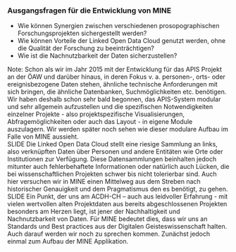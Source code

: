 ### Ausgangsfragen für die Entwicklung von MINE

- Wie können Synergien zwischen verschiedenen prosopographischen Forschungsprojekten sichergestellt werden?<!-- .element: class="fragment" -->
- Wie können Vorteile der Linked Open Data Cloud genutzt werden, ohne die Qualität der Forschung zu beeinträchtigen?<!-- .element: class="fragment" -->
- Wie ist die Nachnutzbarkeit der Daten sicherzustellen?<!-- .element: class="fragment" -->

Note:
    Schon als wir im Jahr 2015 mit der Entwicklung für das APIS Projekt an der ÖAW und darüber hinaus, in deren Fokus v. a. personen-, orts- oder ereignisbezogene Daten stehen, ähnliche technische Anforderungen mit sich bringen, die ähnliche Datenbanken, Suchmöglichkeiten etc. benötigen.</br>
    Wir haben deshalb schon sehr bald begonnen, das APIS-System modular und sehr allgemein aufzustellen und die spezifischen Notwendigkeiten einzelner Projekte - also projektspezifische Visualisierungen, Abfragemöglichkeiten oder auch das Layout - in eigene Module auszulagern.
    Wir werden später noch sehen wie dieser modulare Aufbau im Falle von MINE aussieht.</br>
    SLIDE
    Die Linked Open Data Cloud stellt eine riesige Sammlung an links, also verknüpften Daten über Personen und andere Entitäten wie Orte oder Institutionen zur Verfügung. Diese Datensammlungen beinhalten jedoch mitunter auch fehlerbehaftete Informationen oder natürlich auch Lücken, die bei wissenschaftlichen Projekten schwer bis nicht tolerierbar sind. Auch hier versuchen wir in MINE einen Mittelweg aus dem Streben nach historischer Genauigkeit und
    dem Pragmatismus den es benötigt, zu gehen.</br>
    SLIDE
    Ein Punkt, der uns am ACDH-CH – auch aus leidvoller Erfahrung - mit vielen wertvollen alten Projektdaten aus bereits abgeschlossenen Projekten besonders am Herzen liegt, ist jener der Nachhaltigkeit und Nachnutzbarkeit von Daten. Für MINE bedeutet dies, dass wir uns an Standards und Best practices aus der Digitalen Geisteswissenschaft halten. Auch darauf werden wir noch zu sprechen kommen. Zunächst jedoch einmal zum Aufbau der MINE Applikation.